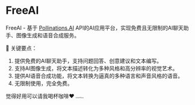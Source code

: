 # FreeAI
FreeAI - 基于 [Pollinations.AI](https://pollinations.ai/) API的AI应用平台，实现免费且无限制的AI聊天助手、图像生成和语音合成服务。

🔑 关键要点：
1. 提供免费的AI聊天助手，支持问题回答、创意建议和文本编写。
2. 支持AI图像生成，将文本描述转化为多种风格和高分辨率的视觉艺术。
3. 提供AI语音合成功能，将文本转换为逼真的多种语言和声音风格的语音。
4. 无限制使用，完全免费。

觉得好用可以请我喝杯咖啡❤
[<img src="https://s21.ax1x.com/2025/03/14/pEae92Q.png" alt="pEae92Q.png" style="zoom: 20%;" />](https://imgse.com/i/pEae92Q)
